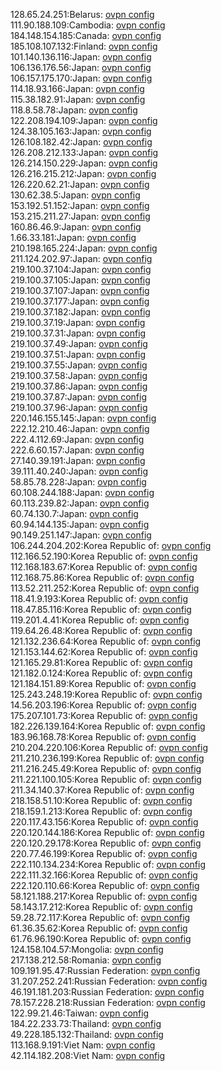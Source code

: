 128.65.24.251:Belarus: [ovpn config](vpn/128_65_24_251.ovpn)  
111.90.188.109:Cambodia: [ovpn config](vpn/111_90_188_109.ovpn)  
184.148.154.185:Canada: [ovpn config](vpn/184_148_154_185.ovpn)  
185.108.107.132:Finland: [ovpn config](vpn/185_108_107_132.ovpn)  
101.140.136.116:Japan: [ovpn config](vpn/101_140_136_116.ovpn)  
106.136.176.56:Japan: [ovpn config](vpn/106_136_176_56.ovpn)  
106.157.175.170:Japan: [ovpn config](vpn/106_157_175_170.ovpn)  
114.18.93.166:Japan: [ovpn config](vpn/114_18_93_166.ovpn)  
115.38.182.91:Japan: [ovpn config](vpn/115_38_182_91.ovpn)  
118.8.58.78:Japan: [ovpn config](vpn/118_8_58_78.ovpn)  
122.208.194.109:Japan: [ovpn config](vpn/122_208_194_109.ovpn)  
124.38.105.163:Japan: [ovpn config](vpn/124_38_105_163.ovpn)  
126.108.182.42:Japan: [ovpn config](vpn/126_108_182_42.ovpn)  
126.208.212.133:Japan: [ovpn config](vpn/126_208_212_133.ovpn)  
126.214.150.229:Japan: [ovpn config](vpn/126_214_150_229.ovpn)  
126.216.215.212:Japan: [ovpn config](vpn/126_216_215_212.ovpn)  
126.220.62.21:Japan: [ovpn config](vpn/126_220_62_21.ovpn)  
130.62.38.5:Japan: [ovpn config](vpn/130_62_38_5.ovpn)  
153.192.51.152:Japan: [ovpn config](vpn/153_192_51_152.ovpn)  
153.215.211.27:Japan: [ovpn config](vpn/153_215_211_27.ovpn)  
160.86.46.9:Japan: [ovpn config](vpn/160_86_46_9.ovpn)  
1.66.33.181:Japan: [ovpn config](vpn/1_66_33_181.ovpn)  
210.198.165.224:Japan: [ovpn config](vpn/210_198_165_224.ovpn)  
211.124.202.97:Japan: [ovpn config](vpn/211_124_202_97.ovpn)  
219.100.37.104:Japan: [ovpn config](vpn/219_100_37_104.ovpn)  
219.100.37.105:Japan: [ovpn config](vpn/219_100_37_105.ovpn)  
219.100.37.107:Japan: [ovpn config](vpn/219_100_37_107.ovpn)  
219.100.37.177:Japan: [ovpn config](vpn/219_100_37_177.ovpn)  
219.100.37.182:Japan: [ovpn config](vpn/219_100_37_182.ovpn)  
219.100.37.19:Japan: [ovpn config](vpn/219_100_37_19.ovpn)  
219.100.37.31:Japan: [ovpn config](vpn/219_100_37_31.ovpn)  
219.100.37.49:Japan: [ovpn config](vpn/219_100_37_49.ovpn)  
219.100.37.51:Japan: [ovpn config](vpn/219_100_37_51.ovpn)  
219.100.37.55:Japan: [ovpn config](vpn/219_100_37_55.ovpn)  
219.100.37.58:Japan: [ovpn config](vpn/219_100_37_58.ovpn)  
219.100.37.86:Japan: [ovpn config](vpn/219_100_37_86.ovpn)  
219.100.37.87:Japan: [ovpn config](vpn/219_100_37_87.ovpn)  
219.100.37.96:Japan: [ovpn config](vpn/219_100_37_96.ovpn)  
220.146.155.145:Japan: [ovpn config](vpn/220_146_155_145.ovpn)  
222.12.210.46:Japan: [ovpn config](vpn/222_12_210_46.ovpn)  
222.4.112.69:Japan: [ovpn config](vpn/222_4_112_69.ovpn)  
222.6.60.157:Japan: [ovpn config](vpn/222_6_60_157.ovpn)  
27.140.39.191:Japan: [ovpn config](vpn/27_140_39_191.ovpn)  
39.111.40.240:Japan: [ovpn config](vpn/39_111_40_240.ovpn)  
58.85.78.228:Japan: [ovpn config](vpn/58_85_78_228.ovpn)  
60.108.244.188:Japan: [ovpn config](vpn/60_108_244_188.ovpn)  
60.113.239.82:Japan: [ovpn config](vpn/60_113_239_82.ovpn)  
60.74.130.7:Japan: [ovpn config](vpn/60_74_130_7.ovpn)  
60.94.144.135:Japan: [ovpn config](vpn/60_94_144_135.ovpn)  
90.149.251.147:Japan: [ovpn config](vpn/90_149_251_147.ovpn)  
106.244.204.202:Korea Republic of: [ovpn config](vpn/106_244_204_202.ovpn)  
112.166.52.190:Korea Republic of: [ovpn config](vpn/112_166_52_190.ovpn)  
112.168.183.67:Korea Republic of: [ovpn config](vpn/112_168_183_67.ovpn)  
112.168.75.86:Korea Republic of: [ovpn config](vpn/112_168_75_86.ovpn)  
113.52.211.252:Korea Republic of: [ovpn config](vpn/113_52_211_252.ovpn)  
118.41.9.193:Korea Republic of: [ovpn config](vpn/118_41_9_193.ovpn)  
118.47.85.116:Korea Republic of: [ovpn config](vpn/118_47_85_116.ovpn)  
119.201.4.41:Korea Republic of: [ovpn config](vpn/119_201_4_41.ovpn)  
119.64.26.48:Korea Republic of: [ovpn config](vpn/119_64_26_48.ovpn)  
121.132.236.64:Korea Republic of: [ovpn config](vpn/121_132_236_64.ovpn)  
121.153.144.62:Korea Republic of: [ovpn config](vpn/121_153_144_62.ovpn)  
121.165.29.81:Korea Republic of: [ovpn config](vpn/121_165_29_81.ovpn)  
121.182.0.124:Korea Republic of: [ovpn config](vpn/121_182_0_124.ovpn)  
121.184.151.89:Korea Republic of: [ovpn config](vpn/121_184_151_89.ovpn)  
125.243.248.19:Korea Republic of: [ovpn config](vpn/125_243_248_19.ovpn)  
14.56.203.196:Korea Republic of: [ovpn config](vpn/14_56_203_196.ovpn)  
175.207.101.73:Korea Republic of: [ovpn config](vpn/175_207_101_73.ovpn)  
182.226.139.164:Korea Republic of: [ovpn config](vpn/182_226_139_164.ovpn)  
183.96.168.78:Korea Republic of: [ovpn config](vpn/183_96_168_78.ovpn)  
210.204.220.106:Korea Republic of: [ovpn config](vpn/210_204_220_106.ovpn)  
211.210.236.199:Korea Republic of: [ovpn config](vpn/211_210_236_199.ovpn)  
211.216.245.49:Korea Republic of: [ovpn config](vpn/211_216_245_49.ovpn)  
211.221.100.105:Korea Republic of: [ovpn config](vpn/211_221_100_105.ovpn)  
211.34.140.37:Korea Republic of: [ovpn config](vpn/211_34_140_37.ovpn)  
218.158.51.10:Korea Republic of: [ovpn config](vpn/218_158_51_10.ovpn)  
218.159.1.213:Korea Republic of: [ovpn config](vpn/218_159_1_213.ovpn)  
220.117.43.156:Korea Republic of: [ovpn config](vpn/220_117_43_156.ovpn)  
220.120.144.186:Korea Republic of: [ovpn config](vpn/220_120_144_186.ovpn)  
220.120.29.178:Korea Republic of: [ovpn config](vpn/220_120_29_178.ovpn)  
220.77.46.199:Korea Republic of: [ovpn config](vpn/220_77_46_199.ovpn)  
222.110.134.234:Korea Republic of: [ovpn config](vpn/222_110_134_234.ovpn)  
222.111.32.166:Korea Republic of: [ovpn config](vpn/222_111_32_166.ovpn)  
222.120.110.66:Korea Republic of: [ovpn config](vpn/222_120_110_66.ovpn)  
58.121.188.217:Korea Republic of: [ovpn config](vpn/58_121_188_217.ovpn)  
58.143.17.212:Korea Republic of: [ovpn config](vpn/58_143_17_212.ovpn)  
59.28.72.117:Korea Republic of: [ovpn config](vpn/59_28_72_117.ovpn)  
61.36.35.62:Korea Republic of: [ovpn config](vpn/61_36_35_62.ovpn)  
61.76.96.190:Korea Republic of: [ovpn config](vpn/61_76_96_190.ovpn)  
124.158.104.57:Mongolia: [ovpn config](vpn/124_158_104_57.ovpn)  
217.138.212.58:Romania: [ovpn config](vpn/217_138_212_58.ovpn)  
109.191.95.47:Russian Federation: [ovpn config](vpn/109_191_95_47.ovpn)  
31.207.252.241:Russian Federation: [ovpn config](vpn/31_207_252_241.ovpn)  
46.191.181.203:Russian Federation: [ovpn config](vpn/46_191_181_203.ovpn)  
78.157.228.218:Russian Federation: [ovpn config](vpn/78_157_228_218.ovpn)  
122.99.21.46:Taiwan: [ovpn config](vpn/122_99_21_46.ovpn)  
184.22.233.73:Thailand: [ovpn config](vpn/184_22_233_73.ovpn)  
49.228.185.132:Thailand: [ovpn config](vpn/49_228_185_132.ovpn)  
113.168.9.191:Viet Nam: [ovpn config](vpn/113_168_9_191.ovpn)  
42.114.182.208:Viet Nam: [ovpn config](vpn/42_114_182_208.ovpn)  
